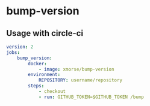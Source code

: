 # bump-version

## Usage with circle-ci
```yaml
version: 2
jobs:
    bump_version:
        docker:
            - image: xmorse/bump-version
        environment:
            REPOSITORY: username/repository
        steps:
            - checkout
            - run: GITHUB_TOKEN=$GITHUB_TOKEN /bump
```

